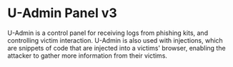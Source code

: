 # U-Admin Panel v3

U-Admin is a control panel for receiving logs from phishing kits, and controlling victim interaction. U-Admin is also used with injections, which are snippets of code that are injected into a victims' browser, enabling the attacker to gather more information from their victims. 

